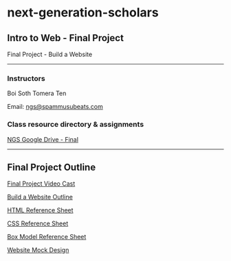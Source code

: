 # next-generation-scholars
## Intro to Web - Final Project
Final Project - Build a Website

---

### Instructors

Boi Soth
Tomera Ten

Email: ngs@spammusubeats.com

### Class resource directory & assignments
[NGS Google Drive - Final](https://drive.google.com/open?id=19WqBtwltRFholMwyRMiez6HDnfe2z_ie)

---

## Final Project Outline

[Final Project Video Cast](https://www.youtube.com/playlist?list=PLzApkk2LDFL5JN6fq-wAAHbeAXZiOfURl)

[Build a Website Outline](https://drive.google.com/open?id=1JoCc9wAIadTjeAzrGl1iaDurbY0wIou2GGfSCZMkGN0)

[HTML Reference Sheet](https://drive.google.com/open?id=1wAK7F28oqnz6SRBMwYFansZn15Jz6RFBmXQryb6TqlY)

[CSS Reference Sheet](https://drive.google.com/open?id=1I458ii4oWDtI_bR6fTxC-_9P-a_w4d_lGuBOoQxvBFA)

[Box Model Reference Sheet](https://drive.google.com/open?id=1YIuc6qzLwfmMmpUj0-R0jiUV_qvdWFYfyjmwfJt2nbQ)

[Website Mock Design](https://drive.google.com/open?id=13j14QTY9TAAusI74y6-iDqNhztvOtk6D6sKFpE1-deg)
